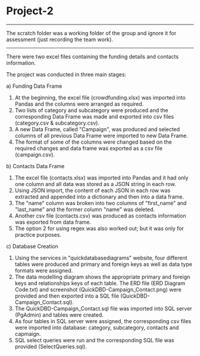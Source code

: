 # Project-2
*********************************************************************************************************************************
The scratch folder was a working folder of the group and ignore it for assessment (just recording the team work).
*********************************************************************************************************************************

There were two excel files containing the funding details and contacts information.

The project was conducted in three main stages:

a) Funding Data Frame
  1. At the beginning, the excel file (crowdfunding.xlsx) was imported into Pandas and the columns were arranged as required.
  2. Two lists of category and subcategory were produced and the corresponding Data Frame was made and exported into csv files (category.csv & subcategory.csv).
  3. A new Data Frame, called "Campaign", was produced and selected columns of all previous Data Frame were imported to new Data Frame.
  4. The format of some of the columns were changed based on the required changes and data frame was exported as a csv file (campaign.csv).
  
b) Contacts Data Frame
  1. The excel file (contacts.xlsx) was imported into Pandas and it had only one column and all data was stored as a JSON string in each row.
  2. Using JSON import, the content of each JSON in each row was extracted and appended into a dictionary and then into a data frame.
  3. The "name" column was broken into two columns of "first_name" and "last_name" and the former column "name" was deleted.
  4. Another csv file (contacts.csv) was produced as contacts information was exported from data frame.
  5. The option 2 for using regex was also worked out; but it was only for practice purposes.
  
  
 c) Database Creation
  1. Using the services in "quickdatabasediagrams" website, four different tables were produced and primary and foreign keys as well as data type formats were assigned.
  2. The data modelling diagram shows the appropriate primary and foreign keys and relationships keys of each table. The ERD file (ERD Diagram Code.txt) and screenshot        (QuickDBD-Campaign_Contact.png) were provided and then exported into a SQL file (QuickDBD-Campaign_Contact.sql).
  3. The QuickDBD-Campaign_Contact.sql file was imported into SQL server (PgAdmin) and tables were created.
  4. As four tables in SQL server were assigned, the corresponding csv files were imported into database: category, subcategory, contacts and capmaign.
  5. SQL select queries were run and the corresponding SQL file was provided (SelectQueries.sql).
  
